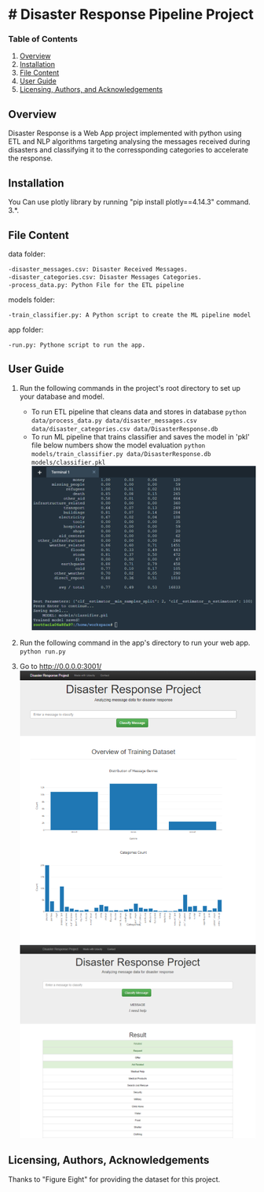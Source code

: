 
# # Disaster Response Pipeline Project

### Table of Contents

1. [Overview](#Overview)
2. [Installation](#installation)
3. [File Content](#files)
4. [User Guide](#user_guide)
5. [Licensing, Authors, and Acknowledgements](#license)


## Overview

Disaster Response is a Web App project implemented with python using ETL and NLP algorithms targeting analysing the messages received during disasters and classifying it to the corressponding categories to accelerate the response.


## Installation <a name="installation"></a>

You Can use plotly library by running "pip install plotly==4.14.3" command.
 3.*.


## File Content<a name="files"></a>
    
data folder:

    -disaster_messages.csv: Disaster Received Messages.
    -disaster_categories.csv: Disaster Messages Categories.
    -process_data.py: Python File for the ETL pipeline

models folder:

    -train_classifier.py: A Python script to create the ML pipeline model 
    
app folder:

    -run.py: Pythone script to run the app.


## User Guide<a name="user_guide"></a>
    
1. Run the following commands in the project's root directory to set up your database and model.

    - To run ETL pipeline that cleans data and stores in database
        `python data/process_data.py data/disaster_messages.csv data/disaster_categories.csv data/DisasterResponse.db`
    - To run ML pipeline that trains classifier and saves the model in 'pkl' file below numbers show the model evaluation
        `python models/train_classifier.py data/DisasterResponse.db models/classifier.pkl`
        ![alt text](https://github.com/sfarouk3/Disaster-Response-Analysis/blob/main/images/DisRes3.PNG)
        
 

2. Run the following command in the app's directory to run your web app.
    `python run.py`
    


3. Go to http://0.0.0.0:3001/  
![alt text](https://github.com/sfarouk3/Disaster-Response-Analysis/blob/main/images/Web1.PNG)
![alt text](https://github.com/sfarouk3/Disaster-Response-Analysis/blob/main/images/Web2.PNG)


## Licensing, Authors, Acknowledgements<a name="license"></a>

Thanks to "Figure Eight" for providing the dataset for this project.

